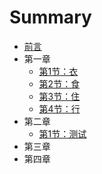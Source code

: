 # Summary

* [前言](README.md)
* 第一章
    * [第1节：衣](chapter1/yi.md)
    * [第2节：食](chapter1/shi.md)
    * [第3节：住](chapter1/zhu.md)
    * [第4节：行](chapter1/hang.md)
* 第二章
    * [第1节：测试](chapter2/ceshi.md)
* 第三章
* 第四章

